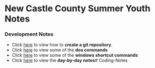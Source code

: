 # New Castle County Summer Youth Notes

### Development Notes
* Click [here](./creating-a-git-repository.md) to view how to **create a git repository**.
* Click [here](./dos-commands.md) to view some of the **dos commands**
* Click [here](./windows-shortcut-commands.md) to view some of the **windows shortcut commands**
* Click [here](./daily-notes) to view the **day-by-day notes**# Coding-Notes
